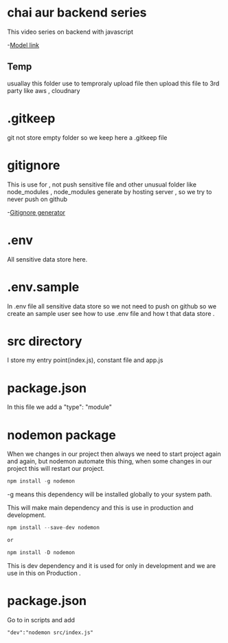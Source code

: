 # chai aur backend series

This video series on backend with javascript

-[Model link](google.com)

## Temp

usuallay this folder use to temproraly upload file then upload this file to 3rd party like aws , cloudnary

# .gitkeep

git not store empty folder so we keep here a .gitkeep file

# gitignore

This is use for , not push sensitive file and other unusual folder like node_modules , node_modules generate by hosting server , so we try to never push on github

 -[Gitignore generator](https://mrkandreev.name/snippets/gitignore-generator/)

# .env 

All sensitive data store here.

# .env.sample

In .env file all sensitive data store so we not need to push on github so we create an sample user see how to use .env file and how t that data store .

# src directory

I store my entry point(index.js), constant file and app.js

# package.json

In this file we add a "type": "module"

# nodemon package 

When we changes in our project then always we need to start project again and again, but nodemon automate this thing, when some changes in our project this will restart our project.

```javascript
npm install -g nodemon   
```
 -g means this dependency will be installed globally to your system path.

This will make main dependency and this is use in production and development.

```javascript
npm install --save-dev nodemon

or

npm install -D nodemon
```

This is dev dependency and it is used for only in development and we are use in this on Production .

# package.json

Go to in scripts and add

```
"dev":"nodemon src/index.js"
```

